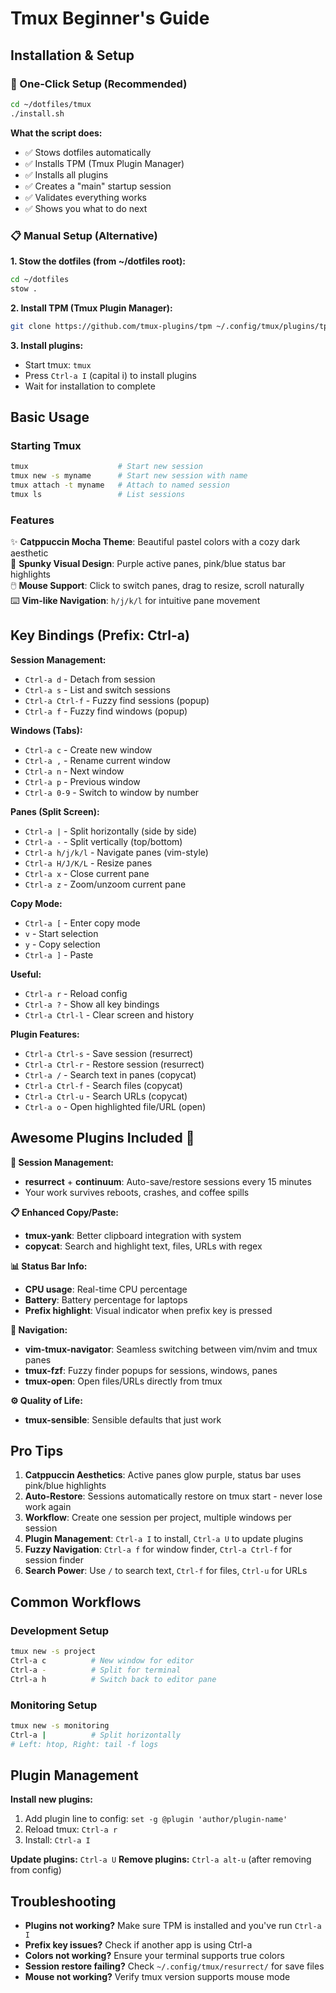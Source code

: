 # Tmux Beginner's Guide

## Installation & Setup

### 🚀 One-Click Setup (Recommended)

```bash
cd ~/dotfiles/tmux
./install.sh
```

**What the script does:**
- ✅ Stows dotfiles automatically
- ✅ Installs TPM (Tmux Plugin Manager)
- ✅ Installs all plugins
- ✅ Creates a "main" startup session
- ✅ Validates everything works
- ✅ Shows you what to do next

### 📋 Manual Setup (Alternative)

**1. Stow the dotfiles (from ~/dotfiles root):**
```bash
cd ~/dotfiles
stow .
```

**2. Install TPM (Tmux Plugin Manager):**
```bash
git clone https://github.com/tmux-plugins/tpm ~/.config/tmux/plugins/tpm
```

**3. Install plugins:**
- Start tmux: `tmux`
- Press `Ctrl-a I` (capital i) to install plugins
- Wait for installation to complete

## Basic Usage

### Starting Tmux
```bash
tmux                    # Start new session
tmux new -s myname      # Start new session with name
tmux attach -t myname   # Attach to named session
tmux ls                 # List sessions
```

### Features

✨ **Catppuccin Mocha Theme**: Beautiful pastel colors with a cozy dark aesthetic  
🎨 **Spunky Visual Design**: Purple active panes, pink/blue status bar highlights  
🖱️ **Mouse Support**: Click to switch panes, drag to resize, scroll naturally  
⌨️ **Vim-like Navigation**: `h/j/k/l` for intuitive pane movement  

## Key Bindings (Prefix: Ctrl-a)

**Session Management:**
- `Ctrl-a d` - Detach from session
- `Ctrl-a s` - List and switch sessions
- `Ctrl-a Ctrl-f` - Fuzzy find sessions (popup)
- `Ctrl-a f` - Fuzzy find windows (popup)

**Windows (Tabs):**
- `Ctrl-a c` - Create new window
- `Ctrl-a ,` - Rename current window
- `Ctrl-a n` - Next window
- `Ctrl-a p` - Previous window
- `Ctrl-a 0-9` - Switch to window by number

**Panes (Split Screen):**
- `Ctrl-a |` - Split horizontally (side by side)
- `Ctrl-a -` - Split vertically (top/bottom)
- `Ctrl-a h/j/k/l` - Navigate panes (vim-style)
- `Ctrl-a H/J/K/L` - Resize panes
- `Ctrl-a x` - Close current pane
- `Ctrl-a z` - Zoom/unzoom current pane

**Copy Mode:**
- `Ctrl-a [` - Enter copy mode
- `v` - Start selection
- `y` - Copy selection
- `Ctrl-a ]` - Paste

**Useful:**
- `Ctrl-a r` - Reload config
- `Ctrl-a ?` - Show all key bindings
- `Ctrl-a Ctrl-l` - Clear screen and history

**Plugin Features:**
- `Ctrl-a Ctrl-s` - Save session (resurrect)
- `Ctrl-a Ctrl-r` - Restore session (resurrect)
- `Ctrl-a /` - Search text in panes (copycat)
- `Ctrl-a Ctrl-f` - Search files (copycat)
- `Ctrl-a Ctrl-u` - Search URLs (copycat)
- `Ctrl-a o` - Open highlighted file/URL (open)

## Awesome Plugins Included 🚀

**🔄 Session Management:**
- **resurrect** + **continuum**: Auto-save/restore sessions every 15 minutes
- Your work survives reboots, crashes, and coffee spills

**📋 Enhanced Copy/Paste:**
- **tmux-yank**: Better clipboard integration with system
- **copycat**: Search and highlight text, files, URLs with regex

**📊 Status Bar Info:**
- **CPU usage**: Real-time CPU percentage
- **Battery**: Battery percentage for laptops
- **Prefix highlight**: Visual indicator when prefix key is pressed

**🧭 Navigation:**
- **vim-tmux-navigator**: Seamless switching between vim/nvim and tmux panes
- **tmux-fzf**: Fuzzy finder popups for sessions, windows, panes
- **tmux-open**: Open files/URLs directly from tmux

**⚙️ Quality of Life:**
- **tmux-sensible**: Sensible defaults that just work

## Pro Tips

1. **Catppuccin Aesthetics**: Active panes glow purple, status bar uses pink/blue highlights
2. **Auto-Restore**: Sessions automatically restore on tmux start - never lose work again
3. **Workflow**: Create one session per project, multiple windows per session
4. **Plugin Management**: `Ctrl-a I` to install, `Ctrl-a U` to update plugins
5. **Fuzzy Navigation**: `Ctrl-a f` for window finder, `Ctrl-a Ctrl-f` for session finder
6. **Search Power**: Use `/` to search text, `Ctrl-f` for files, `Ctrl-u` for URLs

## Common Workflows

### Development Setup
```bash
tmux new -s project
Ctrl-a c          # New window for editor
Ctrl-a -          # Split for terminal
Ctrl-a h          # Switch back to editor pane
```

### Monitoring Setup
```bash
tmux new -s monitoring
Ctrl-a |          # Split horizontally
# Left: htop, Right: tail -f logs
```

## Plugin Management

**Install new plugins:**
1. Add plugin line to config: `set -g @plugin 'author/plugin-name'`
2. Reload tmux: `Ctrl-a r`
3. Install: `Ctrl-a I`

**Update plugins:** `Ctrl-a U`
**Remove plugins:** `Ctrl-a alt-u` (after removing from config)

## Troubleshooting

- **Plugins not working?** Make sure TPM is installed and you've run `Ctrl-a I`
- **Prefix key issues?** Check if another app is using Ctrl-a
- **Colors not working?** Ensure your terminal supports true colors
- **Session restore failing?** Check `~/.config/tmux/resurrect/` for save files
- **Mouse not working?** Verify tmux version supports mouse mode 